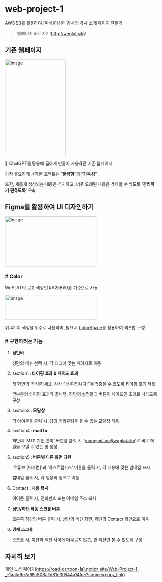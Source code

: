 # web-project-1
AWS S3를 활용하여 [따배]이성미 강사의 강사 소개 페이지 만들기

> 웹페이지 바로가기(http://weplat.site)

## 기존 웹페이지

<img width="200" height="317" alt="Image" src="https://github.com/user-attachments/assets/099ebef4-1230-48e2-b240-c21ceff58af7" />

🔼 ChatGPT를 활용해 급하게 만들어 사용하던 기존 웹페이지

가장 중요하게 생각한 포인트는 “**깔끔함**”과 “**가독성**”

또한, 새롭게 생성되는 내용은 추가하고, 너무 오래된 내용은 삭제할 수 있도록 ‘**관리하기 편하도록**’ 구축


## Figma를 활용하여 UI 디자인하기

<img width="300" height="165" alt="Image" src="https://github.com/user-attachments/assets/d22bd911-40bc-43e2-9c58-163762814f2d" />

### # Color

WePLAT의 로고 색상인 #A25BA0를 기준으로 사용

<img width="300" height="83" alt="Image" src="https://github.com/user-attachments/assets/5685f2de-cedb-4b14-90b2-5a67f5b0ee0b" />

위 4가지 색상을 위주로 사용하며, 필요시 [ColorSpace](https://mycolor.space/)를 활용하여 색조합 구성

### # 구현하려는 기능

1. **상단바**
    
    상단의 메뉴 선택 시, 각 태그에 맞는 페이지로 이동
    
2. section1 : **타이핑 효과 & 페이드 효과**
    
    첫 화면의 “안녕하세요, 강사 이성미입니다!”에 집중될 수 있도록 타이핑 효과 적용
    
    앞부분의 타이핑 효과가 끝나면, 하단의 설명들과 버튼이 페이드인 효과로 나타도록 구성
    
3. sectoin3 : **모달창**
    
    각 아이콘을 클릭 시, 강의 커리큘럼을 볼 수 있는 모달창 적용
    
4. section4 : **mail to**
    
    하단의 ‘MSP 지원 분의’ 버튼을 클릭 시, ‘seongmi.lee@weplat.site’로 바로 메일을 보낼 수 있는 창 생성
    
5. section5 : **버튼별 다른 화면 지원**
    
    ‘유튜브 [따배런]’과 ‘패스트캠퍼스’ 버튼을 클릭 시, 각 내용에 맞는 썸네일 표시
    
    썸네일 클릭 시, 각 영상의 링크로 이동
    
6. Contact : **내용 복사**
    
    아이콘 클릭 시, 전화번호 또는 이메일 주소 복사
    
7. **상단/하단 이동 스크롤 버튼**
    
    오른쪽 하단의 버튼 클릭 시, 상단의 메인 화면, 하단의 Contact 화면으로 이동
    
8. **강제 스크롤**
    
    스크롤 시, 섹션과 섹션 사이에 머무르지 않고, 한 섹션만 볼 수 있도록 구성


## 자세히 보기
개인 노션 페이지(https://road-cartoon-1a1.notion.site/Web-Project-1-_-1aa1d6e7a68c808a9d81e30644a141dc?source=copy_link)
